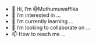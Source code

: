 - 👋 Hi, I’m @Muthumuwaffika
- 👀 I’m interested in ...
- 🌱 I’m currently learning ...
- 💞️ I’m looking to collaborate on ...
- 📫 How to reach me ...

<!---
Muthumuwaffika/Muthumuwaffika is a ✨ special ✨ repository because its `README.md` (this file) appears on your GitHub profile.
You can click the Preview link to take a look at your changes.
--->
